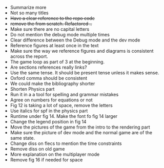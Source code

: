 - Summarize more
- Not so many titles
- ~~Have a clear reference to the repo code~~
- ~~remove the from scratch. Refactored ..~~
- Make sure there are no capital letters
- Do not mention the debug mode multiple times
- Clear difference between the Debug mode and the dev mode
- Reference figures at least once in the text
- Make sure the way we reference figures and diagrams is consistent across the report.
- The game loop as part of 3 at the beginning.
- Are sections references really links?
- Use the same tense. It should be present tense unless it makes sense.
- Oxford comma should be consistent
- We could make the bibliography shorter
- Shorten Physics part
- Run it in a a tool for spelling and grammar mistakes
- Agree on numbers for equations or not
- Fig 12 is taking a lot of space, remove the letters
- Use italics for spf in the physics part
- Runtime under fig 14. Make the font fo fig 14 larger
- Change the legend position in fig 14
- Move the pictures of the game from the intro to the rendering part
- Make sure the picture of dev mode and the normal game are of the same state.
- Change diss on flecs to mention the time constraints
- Remove diss on old game
- More explanation on the multiplayer mode
- Remove fig 16 if needed for space